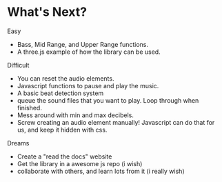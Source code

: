 # What's Next?
Easy
+ Bass, Mid Range, and Upper Range functions.
+ A three.js example of how the library can be used.

Difficult
+ You can reset the audio elements.
+ Javascript functions to pause and play the music.
+ A basic beat detection system
+ queue the sound files that you want to play. Loop through when finished.
+ Mess around with min and max decibels.
+ Screw creating an audio element manually! Javascript can do that for us, and keep it hidden with css.

Dreams
+ Create a "read the docs" website
+ Get the library in a awesome js repo (i wish)
+ collaborate with others, and learn lots from it (i really wish)
